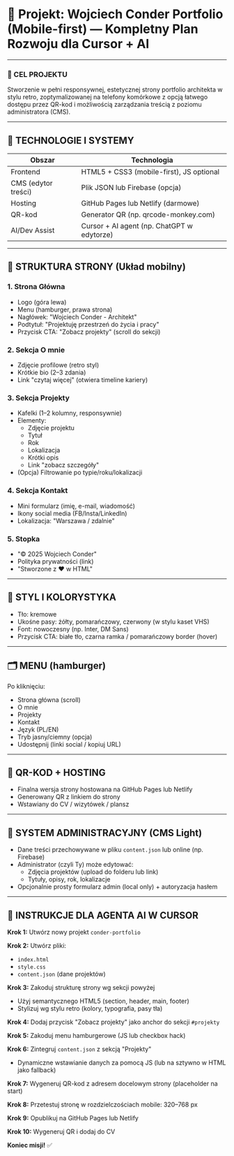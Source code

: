 # 📱 Projekt: Wojciech Conder Portfolio (Mobile-first) — Kompletny Plan Rozwoju dla Cursor + AI

---

### 🎯 CEL PROJEKTU
Stworzenie w pełni responsywnej, estetycznej strony portfolio architekta w stylu retro, zoptymalizowanej na telefony komórkowe z opcją łatwego dostępu przez QR-kod i możliwością zarządzania treścią z poziomu administratora (CMS).

---

## 🔧 TECHNOLOGIE I SYSTEMY
| Obszar | Technologia |
|--------|-------------|
| Frontend | HTML5 + CSS3 (mobile-first), JS optional |
| CMS (edytor treści) | Plik JSON lub Firebase (opcja) |
| Hosting | GitHub Pages lub Netlify (darmowe) |
| QR-kod | Generator QR (np. qrcode-monkey.com) |
| AI/Dev Assist | Cursor + AI agent (np. ChatGPT w edytorze) |

---

## 🧱 STRUKTURA STRONY (Układ mobilny)

### 1. Strona Główna
- Logo (góra lewa)
- Menu (hamburger, prawa strona)
- Nagłówek: "Wojciech Conder - Architekt"
- Podtytuł: "Projektuję przestrzeń do życia i pracy"
- Przycisk CTA: "Zobacz projekty" (scroll do sekcji)

### 2. Sekcja O mnie
- Zdjęcie profilowe (retro styl)
- Krótkie bio (2–3 zdania)
- Link "czytaj więcej" (otwiera timeline kariery)

### 3. Sekcja Projekty
- Kafelki (1–2 kolumny, responsywnie)
- Elementy:
  - Zdjęcie projektu
  - Tytuł
  - Rok
  - Lokalizacja
  - Krótki opis
  - Link "zobacz szczegóły"
- (Opcja) Filtrowanie po typie/roku/lokalizacji

### 4. Sekcja Kontakt
- Mini formularz (imię, e-mail, wiadomość)
- Ikony social media (FB/Insta/LinkedIn)
- Lokalizacja: "Warszawa / zdalnie"

### 5. Stopka
- "© 2025 Wojciech Conder"
- Polityka prywatności (link)
- "Stworzone z ♥ w HTML"

---

## 🌈 STYL I KOLORYSTYKA
- Tło: kremowe
- Ukośne pasy: żółty, pomarańczowy, czerwony (w stylu kaset VHS)
- Font: nowoczesny (np. Inter, DM Sans)
- Przycisk CTA: białe tło, czarna ramka / pomarańczowy border (hover)

---

## 🗂️ MENU (hamburger)
Po kliknięciu:
- Strona główna (scroll)
- O mnie
- Projekty
- Kontakt
- Język (PL/EN)
- Tryb jasny/ciemny (opcja)
- Udostępnij (linki social / kopiuj URL)

---

## 🔗 QR-KOD + HOSTING
- Finalna wersja strony hostowana na GitHub Pages lub Netlify
- Generowany QR z linkiem do strony
- Wstawiany do CV / wizytówek / plansz

---

## 🧠 SYSTEM ADMINISTRACYJNY (CMS Light)
- Dane treści przechowywane w pliku `content.json` lub online (np. Firebase)
- Administrator (czyli Ty) może edytować:
  - Zdjęcia projektów (upload do folderu lub link)
  - Tytuły, opisy, rok, lokalizacje
- Opcjonalnie prosty formularz admin (local only) + autoryzacja hasłem

---

## 🤖 INSTRUKCJE DLA AGENTA AI W CURSOR

**Krok 1:** Utwórz nowy projekt `conder-portfolio`

**Krok 2:** Utwórz pliki:
- `index.html`
- `style.css`
- `content.json` (dane projektów)

**Krok 3:** Zakoduj strukturę strony wg sekcji powyżej
- Użyj semantycznego HTML5 (section, header, main, footer)
- Stylizuj wg stylu retro (kolory, typografia, pasy tła)

**Krok 4:** Dodaj przycisk "Zobacz projekty" jako anchor do sekcji `#projekty`

**Krok 5:** Zakoduj menu hamburgerowe (JS lub checkbox hack)

**Krok 6:** Zintegruj `content.json` z sekcją "Projekty"
- Dynamiczne wstawianie danych za pomocą JS (lub na sztywno w HTML jako fallback)

**Krok 7:** Wygeneruj QR-kod z adresem docelowym strony (placeholder na start)

**Krok 8:** Przetestuj stronę w rozdzielczościach mobile: 320–768 px

**Krok 9:** Opublikuj na GitHub Pages lub Netlify

**Krok 10:** Wygeneruj QR i dodaj do CV

**Koniec misji!** ✅
